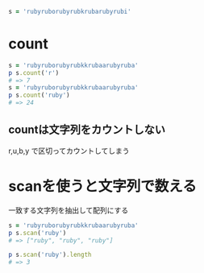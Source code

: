 ```ruby
s = 'rubyruborubyrubkrubarubyrubi'
```
# count
```ruby
s = 'rubyruborubyrubkkrubaarubyruba'
p s.count('r')
# => 7
s = 'rubyruborubyrubkkrubaarubyruba'
p s.count('ruby')
# => 24
```
## countは文字列をカウントしない
r,u,b,y で区切ってカウントしてしまう
# scanを使うと文字列で数える
一致する文字列を抽出して配列にする
```ruby
s = 'rubyruborubyrubkkrubaarubyruba'
p s.scan('ruby')
# => ["ruby", "ruby", "ruby"]

p s.scan('ruby').length
# => 3
```
